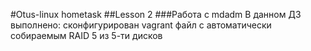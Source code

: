 #Otus-linux hometask
##Lesson 2
###Работа с mdadm
В данном ДЗ выполнено:
сконфигурирован vagrant файл с автоматически собираемым RAID 5 из 5-ти дисков